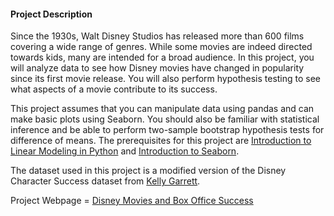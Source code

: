<h4>Project Description</h4>
      <p>Since the 1930s, Walt Disney Studios has released more than 600 films covering a wide range of genres. While some movies are indeed directed towards kids, many are intended for a broad audience. In this project, you will analyze data to see how Disney movies have changed in popularity since its first movie release. You will also perform hypothesis testing to see what aspects of a movie contribute to its success.</p>

<p>This project assumes that you can manipulate data using pandas and can make basic plots using Seaborn. You should also be familiar with statistical inference and be able to perform two-sample bootstrap hypothesis tests for difference of means. The prerequisites for this project are <a href="https://www.datacamp.com/courses/introduction-to-linear-modeling-in-python">Introduction to Linear Modeling in Python</a> and <a href="https://www.datacamp.com/courses/introduction-to-seaborn">Introduction to Seaborn</a>.</p>

<p>The dataset used in this project is a modified version of the Disney Character Success dataset from <a href="https://data.world/kgarrett/disney-character-success-00-16">Kelly Garrett</a>.</p>


Project Webpage = <a href="https://learn.datacamp.com/projects/740"> Disney Movies and Box Office Success </a>

